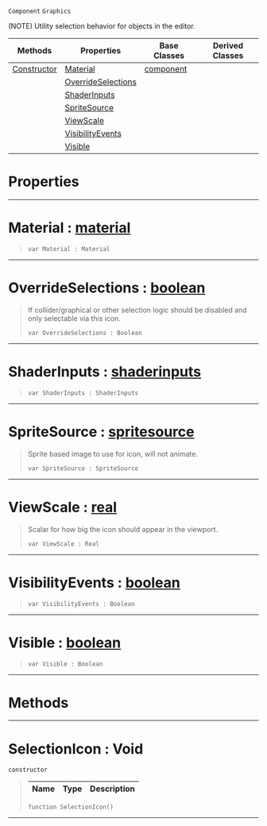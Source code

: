  `Component` `Graphics`



(NOTE) Utility selection behavior for objects in the editor.

|Methods|Properties|Base Classes|Derived Classes|
|---|---|---|---|
|[Constructor](selectionicon.md#selectionicon-void)|[Material](selectionicon.md#material-zilch-engine-doc)|[component](component.md)| |
| |[OverrideSelections](selectionicon.md#overrideselections-zero)| | |
| |[ShaderInputs](selectionicon.md#shaderinputs-zilch-engine)| | |
| |[SpriteSource](selectionicon.md#spritesource-zilch-engine)| | |
| |[ViewScale](selectionicon.md#viewscale-zilch-engine-do)| | |
| |[VisibilityEvents](selectionicon.md#visibilityevents-zilch-en)| | |
| |[Visible](selectionicon.md#visible-zilch-engine-docu)| | |


 #  Properties


---  
 #  Material : [material](material.md)

> 
> ```TS:Nada
> var Material : Material


---  
 #  OverrideSelections : [boolean](../nada_base_types/boolean.md)

> If collider/graphical or other selection logic should be disabled and only selectable via this icon.
> ```TS:Nada
> var OverrideSelections : Boolean


---  
 #  ShaderInputs : [shaderinputs](shaderinputs.md)

> 
> ```TS:Nada
> var ShaderInputs : ShaderInputs


---  
 #  SpriteSource : [spritesource](spritesource.md)

> Sprite based image to use for icon, will not animate.
> ```TS:Nada
> var SpriteSource : SpriteSource


---  
 #  ViewScale : [real](../nada_base_types/real.md)

> Scalar for how big the icon should appear in the viewport.
> ```TS:Nada
> var ViewScale : Real


---  
 #  VisibilityEvents : [boolean](../nada_base_types/boolean.md)

> 
> ```TS:Nada
> var VisibilityEvents : Boolean


---  
 #  Visible : [boolean](../nada_base_types/boolean.md)

> 
> ```TS:Nada
> var Visible : Boolean


---  
 #  Methods


---  
 #  SelectionIcon : Void

 `constructor`

> 
> |Name|Type|Description|
> |---|---|---|
> ```TS:Nada
> function SelectionIcon()
> ``` 


---  
 

 